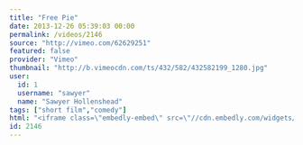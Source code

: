 ```yaml
---
title: "Free Pie"
date: 2013-12-26 05:39:03 00:00
permalink: /videos/2146
source: "http://vimeo.com/62629251"
featured: false
provider: "Vimeo"
thumbnail: "http://b.vimeocdn.com/ts/432/582/432582199_1280.jpg"
user:
  id: 1
  username: "sawyer"
  name: "Sawyer Hollenshead"
tags: ["short film","comedy"]
html: "<iframe class=\"embedly-embed\" src=\"//cdn.embedly.com/widgets/media.html?src=https%3A%2F%2Fplayer.vimeo.com%2Fvideo%2F62629251&src_secure=1&url=http%3A%2F%2Fvimeo.com%2F62629251&image=http%3A%2F%2Fb.vimeocdn.com%2Fts%2F432%2F582%2F432582199_1280.jpg&key=950020ba825211e1a0764040d3dc5c07&type=text%2Fhtml&schema=vimeo\" width=\"640\" height=\"360\" scrolling=\"no\" frameborder=\"0\" allowfullscreen></iframe>"
id: 2146
---
```


